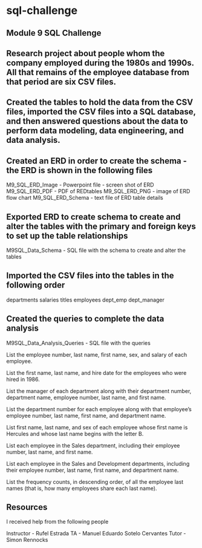 # sql-challenge
Module 9 SQL Challenge
-
Research project about people whom the company employed during the 1980s and 1990s. All that remains of the employee database from that period are six CSV files.
- 
Created the tables to hold the data from the CSV files, imported the CSV files into a SQL database, and then answered questions about the data to perform data modeling, data engineering, and data analysis.
- 
Created an ERD in order to create the schema - the ERD is shown in the following files
-
M9_SQL_ERD_Image - Powerpoint file - screen shot of ERD
M9_SQL_ERD_PDF - PDF of REDtables
M9_SQL_ERD_PNG - image of ERD flow chart
M9_SQL_ERD_Schema - text file of ERD table details

Exported ERD to create schema to create and alter the tables with the primary and foreign keys to set up the table relationships
-
M9SQL_Data_Schema - SQL file with the schema to create and alter the tables

Imported the CSV files into the tables in the following order
-
departments
salaries
titles
employees
dept_emp
dept_manager

Created the queries to complete the data analysis
-
M9SQL_Data_Analysis_Queries - SQL file with the queries

List the employee number, last name, first name, sex, and salary of each employee.

List the first name, last name, and hire date for the employees who were hired in 1986.

List the manager of each department along with their department number, department name, employee number, last name, and first name.

List the department number for each employee along with that employee’s employee number, last name, first name, and department name.

List first name, last name, and sex of each employee whose first name is Hercules and whose last name begins with the letter B.

List each employee in the Sales department, including their employee number, last name, and first name.

List each employee in the Sales and Development departments, including their employee number, last name, first name, and department name.

List the frequency counts, in descending order, of all the employee last names (that is, how many employees share each last name).


Resources
-
I received help from the following people

Instructor - Rufel Estrada
TA - Manuel Eduardo Sotelo Cervantes
Tutor - Simon Rennocks


